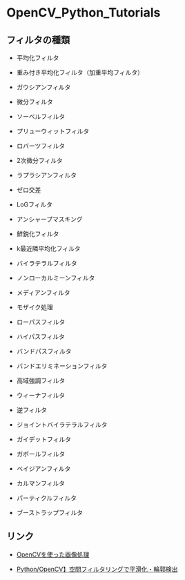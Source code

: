 # OpenCV_Python_Tutorials


## フィルタの種類

- 平均化フィルタ


- 重み付き平均化フィルタ（加重平均フィルタ）


- ガウシアンフィルタ


- 微分フィルタ


- ソーベルフィルタ


- プリューウィットフィルタ


- ロバーツフィルタ


- 2次微分フィルタ


- ラプラシアンフィルタ


- ゼロ交差


- LoGフィルタ


- アンシャープマスキング


- 鮮鋭化フィルタ


- k最近隣平均化フィルタ


- バイラテラルフィルタ


- ノンローカルミーンフィルタ


- メディアンフィルタ


- モザイク処理


- ローパスフィルタ


- ハイパスフィルタ


- バンドパスフィルタ


- バンドエリミネーションフィルタ


- 高域強調フィルタ


- ウィーナフィルタ


- 逆フィルタ


- ジョイントバイラテラルフィルタ


- ガイデットフィルタ


- ガボールフィルタ


- ベイジアンフィルタ


- カルマンフィルタ


- パーティクルフィルタ


- ブーストラップフィルタ


## リンク
- [OpenCVを使った画像処理](http://labs.eecs.tottori-u.ac.jp/sd/Member/oyamada/OpenCV/html/py_tutorials/py_imgproc/py_table_of_contents_imgproc/py_table_of_contents_imgproc.html#py-table-of-content-imgproc)

- [Python/OpenCV】空間フィルタリングで平滑化・輪郭検出](https://algorithm.joho.info/programming/python/opencv-spatial-filter/)
